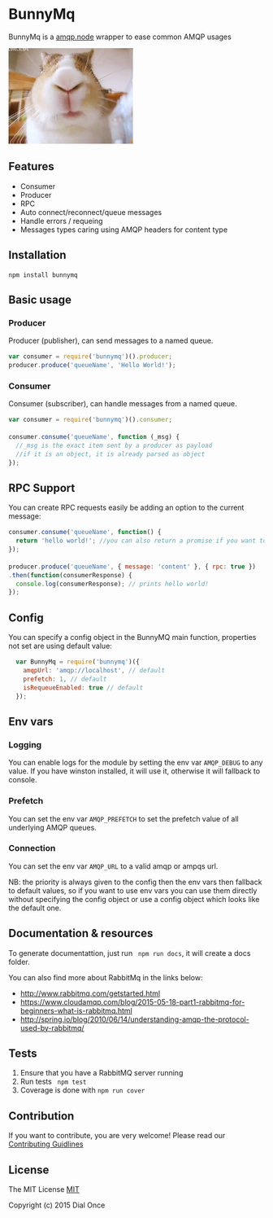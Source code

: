 # BunnyMq
BunnyMq is a [amqp.node](https://github.com/squaremo/amqp.node) wrapper to ease common AMQP usages

![bunny gif](./medias/bunny.gif)

## Features
- Consumer
- Producer
- RPC
- Auto connect/reconnect/queue messages
- Handle errors / requeing
- Messages types caring using AMQP headers for content type

## Installation
```
npm install bunnymq
```

## Basic usage
### Producer
Producer (publisher), can send messages to a named queue.

```javascript
var consumer = require('bunnymq')().producer;
producer.produce('queueName', 'Hello World!');
```

### Consumer
Consumer (subscriber), can handle messages from a named queue.

```javascript
var consumer = require('bunnymq')().consumer;

consumer.consume('queueName', function (_msg) {
  //_msg is the exact item sent by a producer as payload
  //if it is an object, it is already parsed as object
});
```

## RPC Support
You can create RPC requests easily be adding an option to the current message:
```javascript
consumer.consume('queueName', function() {
  return 'hello world!'; //you can also return a promise if you want to do async stuff
});

producer.produce('queueName', { message: 'content' }, { rpc: true })
.then(function(consumerResponse) {
  console.log(consumerResponse); // prints hello world!
});
```

## Config
You can specify a config object in the BunnyMQ main function, properties not set are using default value:

```javascript
  var BunnyMq = require('bunnymq')({
    amqpUrl: 'amqp://localhost', // default
    prefetch: 1, // default
    isRequeueEnabled: true // default
  });
```

## Env vars

### Logging
You can enable logs for the module by setting the env var ```AMQP_DEBUG``` to any value. If you have winston installed, it will use it, otherwise it will fallback to console.

### Prefetch
You can set the env var ```AMQP_PREFETCH``` to set the prefetch value of all underlying AMQP queues.

### Connection
You can set the env var ```AMQP_URL``` to a valid amqp or ampqs url.

NB: the priority is always given to the config then the env vars then fallback to default values, so if you want to use env vars you can use them directly without specifying the config object or use a config object which looks like the default one.

## Documentation & resources
To generate documentattion, just run ``` npm run docs```, it will create a docs folder.

You can also find more about RabbitMq in the links below:
 - http://www.rabbitmq.com/getstarted.html
 - https://www.cloudamqp.com/blog/2015-05-18-part1-rabbitmq-for-beginners-what-is-rabbitmq.html
 - http://spring.io/blog/2010/06/14/understanding-amqp-the-protocol-used-by-rabbitmq/

## Tests
1. Ensure that you have a RabbitMQ server running
2. Run tests ``` npm test```
3. Coverage is done with ``npm run cover``

## Contribution
If you want to contribute, you are very welcome!
Please read our [Contributing Guidlines](CONTRIBUTING.md)

## License
The MIT License [MIT](LICENSE)

Copyright (c) 2015 Dial Once
